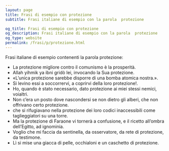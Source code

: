```yaml
---
layout: page
title: Frasi di esempio con protezione 
subtitle: Frasi italiane di esempio con la parola  protezione

og_title: Frasi di esempio con protezione 
og_description: Frasi italiane di esempio con la parola  protezione
og_type: website
permalink: /frasi/p/protezione.html
---
```


Frasi italiane di esempio contenenti la parola protezione:


- La protezione migliore contro il comunismo è la prosperità.
- Allah yihmik ya ibni gridò lei, invocando la Sua protezione.
- «L’unica protezione sarebbe disporre di una bomba atomica nostra.».
- Si levino essi a soccorrervi, a coprirvi della loro protezione!.
- Ho, quando è stato necessario, dato protezione ai miei stessi nemici, voialtri.
- Non c’era un posto dove nascondersi se non dietro gli alberi, che non offrivano certo protezione.
- che si rifugiavano nella protezione dei loro codici inaccessibili come taglieggiatori su una torre.
- Ma la protezione di Faraone vi tornerà a confusione, e il ricetto all’ombra dell’Egitto, ad ignominia.
- Voglio che mi faccia da sentinella, da osservatore, da rete di protezione, da testimone.
- Lì si mise una giacca di pelle, occhialoni e un caschetto di protezione.
